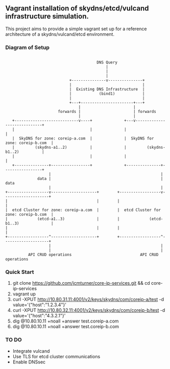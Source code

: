## Vagrant installation of skydns/etcd/vulcand infrastructure simulation.

This project aims to provide a simple vagrant set up for a reference architecture of a skydns/vulcand/etcd environment.

### Diagram of Setup
```

                                        DNS Query                                        
                                            |                                            
                                            |                                            
                                            |                                            
                            +---------------v---------------+                            
                            |                               |                            
                            |  Existing DNS Infrastructure  |                            
                            |            (bind1)            |                            
                            |                               |                            
                            +---+-----------------------+---+                            
                                |                       |                                
                       forwards |                       | forwards                       
                                |                       |                                
   +----------------------------v----+              +---v-----------------------------+   
   |                                 |              |                                 |   
   |  SkyDNS for zone: coreip-a.com  |              |  SkyDNS for zone: coreip-b.com  |   
   |         (skydns-a1..2)          |              |         (skydns-b1..2)          |   
   |                                 |              |                                 |   
   +---------------+-----------------+              +---------------+-----------------+   
                   |                                                |                    
              data |                                                | data               
                   |                                                |                    
+------------------v--------------------+        +------------------v--------------------+
|                                       |        |                                       |
|  etcd Cluster for zone: coreip-a.com  |        |  etcd Cluster for zone: coreip-b.com  |
|             (etcd-a1..3)              |        |             (etcd-b1..3)              |
|                                       |        |                                       |
+------------------^--------------------+        +------------------^--------------------+
                   |                                                |                    
                   |                                                |                    
          API CRUD operations                              API CRUD operations           
```

### Quick Start
1. git clone https://github.com/jcmturner/core-ip-services.git && cd core-ip-services
2. vagrant up
3. curl -XPUT http://10.80.31.11:4001/v2/keys/skydns/com/coreip-a/test -d value='{"host":"1.2.3.4"}'
4. curl -XPUT http://10.80.32.11:4001/v2/keys/skydns/com/coreip-b/test -d value='{"host":"4.3.2.1"}'
5. dig @10.80.10.11 +noall +answer test.coreip-a.com
6. dig @10.80.10.11 +noall +answer test.coreip-b.com

### TO DO
* Integrate vulcand
* Use TLS for etcd cluster communications
* Enable DNSsec
